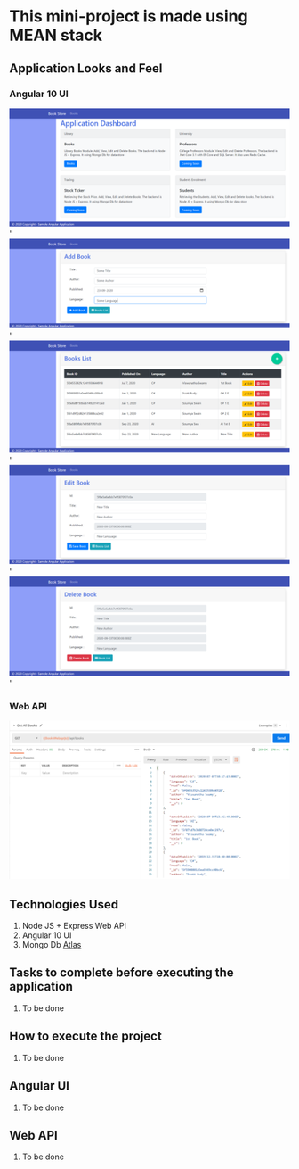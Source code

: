 # This mini-project is made using MEAN stack

## Application Looks and Feel

### Angular 10 UI

![Web APP Dashboard|150x150](./Documentation/Images/Angular-WebAPP.PNG)'
![Web APP Dashboard|150x150](./Documentation/Images/Add-Book.PNG)'
![Web APP Dashboard|150x150](./Documentation/Images/BooksList.PNG)'
![Web APP Dashboard|150x150](./Documentation/Images/Edit-Book.PNG)'
![Web APP Dashboard|150x150](./Documentation/Images/Delete-Book.PNG)'

### Web API

![Web API Output|150x150](./Documentation/Images/NodeJS-WebAPI.PNG)

## Technologies Used

1. Node JS + Express Web API
2. Angular 10 UI
3. Mongo Db [Atlas](https://cloud.mongodb.com/)

## Tasks to complete before executing the application

1. To be done

## How to execute the project

1. To be done


## Angular UI 

1. To be done


## Web API

1. To be done
